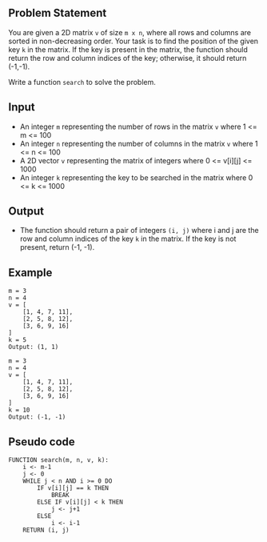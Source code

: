 ## Problem Statement
You are given a 2D matrix `v` of size `m x n`, where all rows and columns are sorted in non-decreasing order. Your task is to find the position of the given key `k` in the matrix. If the key is present in the matrix, the function should return the row and column indices of the key; otherwise, it should return (-1,-1).

Write a function `search` to solve the problem. 

## Input
- An integer `m` representing the number of rows in the matrix `v` where 1 <= m <= 100
- An integer `n` representing the number of columns in the matrix `v` where 1 <= n <= 100
- A 2D vector `v` representing the matrix of integers where 0 <= v[i][j] <= 1000
- An integer `k` representing the key to be searched in the matrix where 0 <= k <= 1000

## Output
- The function should return a pair of integers `(i, j)` where i and j are the row and column indices of the key `k` in the matrix. If the key is not present, return (-1, -1).

## Example
```plaintext
m = 3
n = 4
v = [
    [1, 4, 7, 11],
    [2, 5, 8, 12],
    [3, 6, 9, 16]
]
k = 5
Output: (1, 1)

m = 3
n = 4
v = [
    [1, 4, 7, 11],
    [2, 5, 8, 12],
    [3, 6, 9, 16]
]
k = 10
Output: (-1, -1)
```

## Pseudo code
```
FUNCTION search(m, n, v, k):
    i <- m-1
    j <- 0
    WHILE j < n AND i >= 0 DO
        IF v[i][j] == k THEN
            BREAK
        ELSE IF v[i][j] < k THEN
            j <- j+1
        ELSE
            i <- i-1
    RETURN (i, j)
```